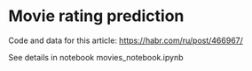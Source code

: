 # Movie rating prediction

Code and data for this article: https://habr.com/ru/post/466967/

See details in notebook movies_notebook.ipynb
